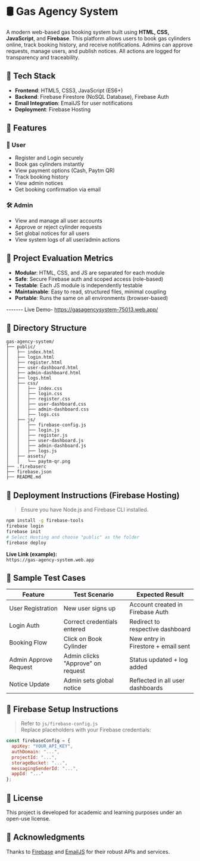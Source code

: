 # 🛢️ Gas Agency System

A modern web-based gas booking system built using **HTML, CSS, JavaScript**, and **Firebase**. This platform allows users to book gas cylinders online, track booking history, and receive notifications. Admins can approve requests, manage users, and publish notices. All actions are logged for transparency and traceability.

## 🔧 Tech Stack

- **Frontend**: HTML5, CSS3, JavaScript (ES6+)
- **Backend**: Firebase Firestore (NoSQL Database), Firebase Auth
- **Email Integration**: EmailJS for user notifications
- **Deployment**: Firebase Hosting

## 📌 Features

### 👤 User
- Register and Login securely
- Book gas cylinders instantly
- View payment options (Cash, Paytm QR)
- Track booking history
- View admin notices
- Get booking confirmation via email

### 🛠️ Admin
- View and manage all user accounts
- Approve or reject cylinder requests
- Set global notices for all users
- View system logs of all user/admin actions

## 🧪 Project Evaluation Metrics

- **Modular**: HTML, CSS, and JS are separated for each module
- **Safe**: Secure Firebase auth and scoped access (role-based)
- **Testable**: Each JS module is independently testable
- **Maintainable**: Easy to read, structured files, minimal coupling
- **Portable**: Runs the same on all environments (browser-based)

------- Live Demo- https://gasagencysystem-75013.web.app/

## 📁 Directory Structure

```
gas-agency-system/
├── public/
│   ├── index.html
│   ├── login.html
│   ├── register.html
│   ├── user-dashboard.html
│   ├── admin-dashboard.html
│   ├── logs.html
│   ├── css/
│   │   ├── index.css
│   │   ├── login.css
│   │   ├── register.css
│   │   ├── user-dashboard.css
│   │   ├── admin-dashboard.css
│   │   ├── logs.css
│   ├── js/
│   │   ├── firebase-config.js
│   │   ├── login.js
│   │   ├── register.js
│   │   ├── user-dashboard.js
│   │   ├── admin-dashboard.js
│   │   ├── logs.js
│   ├── assets/
│   │   └── paytm-qr.png
├── .firebaserc
├── firebase.json
├── README.md
```

## 🚀 Deployment Instructions (Firebase Hosting)

> Ensure you have Node.js and Firebase CLI installed.

```bash
npm install -g firebase-tools
firebase login
firebase init
# Select Hosting and choose "public" as the folder
firebase deploy
```

**Live Link (example):**  
`https://gas-agency-system.web.app`

## 🧪 Sample Test Cases

| Feature                | Test Scenario                           | Expected Result                        |
|------------------------|-----------------------------------------|----------------------------------------|
| User Registration      | New user signs up                       | Account created in Firebase Auth       |
| Login Auth             | Correct credentials entered             | Redirect to respective dashboard       |
| Booking Flow           | Click on Book Cylinder                  | New entry in Firestore + email sent    |
| Admin Approve Request  | Admin clicks "Approve" on request       | Status updated + log added             |
| Notice Update          | Admin sets global notice                | Reflected in all user dashboards       |

## 🔐 Firebase Setup Instructions

> Refer to `js/firebase-config.js`  
Replace placeholders with your Firebase credentials:

```js
const firebaseConfig = {
  apiKey: "YOUR_API_KEY",
  authDomain: "...",
  projectId: "...",
  storageBucket: "...",
  messagingSenderId: "...",
  appId: "..."
};
```

## 📝 License

This project is developed for academic and learning purposes under an open-use license.

## 🙌 Acknowledgments

Thanks to [Firebase](https://firebase.google.com/) and [EmailJS](https://www.emailjs.com/) for their robust APIs and services.

